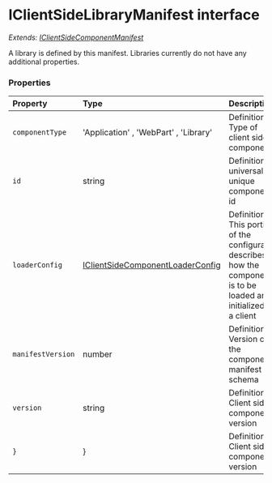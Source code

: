 # IClientSideLibraryManifest interface

_Extends: [IClientSideComponentManifest](IClientSideComponentManifest.md)_



A library is defined by this manifest. Libraries currently do not have any additional properties. 





### Properties

| Property	   | Type	| Description|
|:-------------|:-------|:-----------|
|`componentType`      | 'Application' , 'WebPart' , 'Library' | Definition: Type of client side component |
|`id`      | string | Definition: A universally unique component id |
|`loaderConfig`      | [IClientSideComponentLoaderConfig](IClientSideComponentLoaderConfig.md) | Definition: This portion of the configuration describes how the component is to be loaded and initialized by a  client |
|`manifestVersion`      | number | Definition: Version of the component manifest schema |
|`version`      | string | Definition: Client side component version |
|`}`      | } | Definition: Client side component version |




